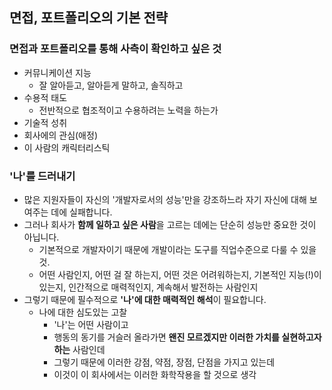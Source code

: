 ## 면접, 포트폴리오의 기본 전략

### 면접과 포트폴리오를 통해 사측이 확인하고 싶은 것

- 커뮤니케이션 지능
	- 잘 알아듣고, 알아듣게 말하고, 솔직하고
- 수용적 태도
	- 전반적으로 협조적이고 수용하려는 노력을 하는가
- 기술적 성취
- 회사에의 관심(애정)
- 이 사람의 캐릭터리스틱

### '나'를 드러내기

- 많은 지원자들이 자신의 '개발자로서의 성능'만을 강조하느라 자기 자신에 대해 보여주는 데에 실패합니다.
- 그러나 회사가 **함께 일하고 싶은 사람**을 고르는 데에는 단순히 성능만 중요한 것이 아닙니다.
	- 기본적으로 개발자이기 때문에 개발이라는 도구를 직업수준으로 다룰 수 있을 것.
	- 어떤 사람인지, 어떤 걸 잘 하는지, 어떤 것은 어려워하는지, 기본적인 지능(!)이 있는지, 인간적으로 매력적인지, 계속해서 발전하는 사람인지
- 그렇기 때문에 필수적으로 **'나'에 대한 매력적인 해석**이 필요합니다.
	- 나에 대한 심도있는 고찰
		- '나'는 어떤 사람이고
		- 행동의 동기를 거슬러 올라가면 **왠진 모르겠지만 이러한 가치를 실현하고자 하는** 사람인데
		- 그렇기 때문에 이러한 강점, 약점, 장점, 단점을 가지고 있는데
		- 이것이 이 회사에서는 이러한 화학작용을 할 것으로 생각



